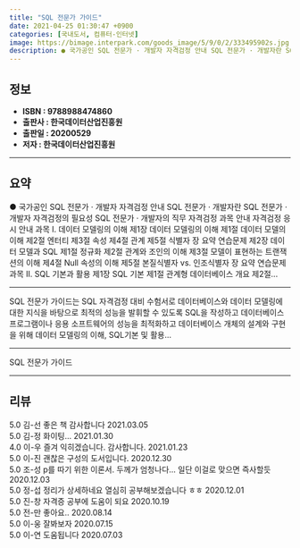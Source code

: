 ```yaml
---
title: "SQL 전문가 가이드"
date: 2021-04-25 01:30:47 +0900
categories: [국내도서, 컴퓨터-인터넷]
image: https://bimage.interpark.com/goods_image/5/9/0/2/333495902s.jpg
description: ● 국가공인 SQL 전문가 · 개발자 자격검정 안내 SQL 전문가 · 개발자란 SQL 전문가 · 개발자 자격검정의 필요성 SQL 전문가 · 개발자의 직무 자격검정 과목 안내 자격검정 응시 안내 과목 Ⅰ. 데이터 모델링의 이해 제1장 데이터 모델링의 이해 제1절 데이터 모델의 이해 제2
---
```


## **정보**

- **ISBN : 9788988474860**
- **출판사 : 한국데이터산업진흥원**
- **출판일 : 20200529**
- **저자 : 한국데이터산업진흥원**

------



## **요약**

● 국가공인 SQL 전문가 · 개발자 자격검정 안내 SQL 전문가 · 개발자란 SQL 전문가 · 개발자 자격검정의 필요성 SQL 전문가 · 개발자의 직무 자격검정 과목 안내 자격검정 응시 안내 과목 Ⅰ. 데이터 모델링의 이해  제1장 데이터 모델링의 이해 제1절 데이터 모델의 이해 제2절 엔터티 제3절 속성 제4절 관계 제5절 식별자 장 요약  연습문제 제2장 데이터 모델과 SQL 제1절 정규화 제2절 관계와 조인의 이해 제3절 모델이 표현하는 트랜잭션의 이해 제4절 Null 속성의 이해 제5절 본질식별자 vs. 인조식별자 장 요약 연습문제 과목 Ⅱ. SQL 기본과 활용  제1장 SQL 기본 제1절 관계형 데이터베이스 개요 제2절...

------

SQL 전문가 가이드는 SQL 자격검정 대비 수험서로 데이터베이스와 데이터 모델링에 대한 지식을 바탕으로 최적의 성능을 발휘할 수 있도록 SQL을 작성하고 데이터베이스 프로그램이나 응용 소프트웨어의 성능을 최적화하고 데이터베이스 개체의 설계와 구현을 위해 데이터 모델링의 이해, SQL기본 및 활용... 

------


SQL 전문가 가이드 

------


## **리뷰** 

5.0 김-선 좋은 책 감사합니다 2021.03.05 <br/>5.0 김-정 화이팅... 2021.01.30 <br/>4.0 이-우 즐겨 익히겠습니다.
감사합니다. 2021.01.23 <br/>5.0 이-진 괜찮은 구성의 도서입니다. 2020.12.30 <br/>5.0 조-성 p를 따기 위한 이론서. 두께가 엄청나다... 일단 이걸로 맞으면 즉사할듯 2020.12.03 <br/>5.0 정-섭 정리가 상세하네요 열심히 공부해보겠습니다 ㅎㅎ 2020.12.01 <br/>5.0 진-창 자격증 공부에 도움이 되요 2020.10.19 <br/>5.0 전-만 좋아요.. 2020.08.14 <br/>5.0 이-웅 잘봐보자 2020.07.15 <br/>5.0 이-연 도움됩니다 2020.07.03 <br/>